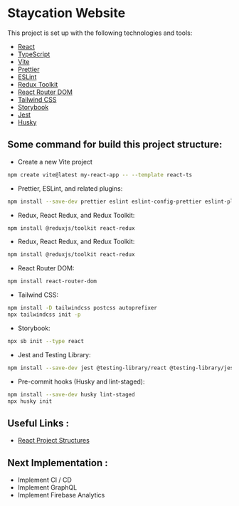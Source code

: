 # Staycation Website

This project is set up with the following technologies and tools:
- [React](https://reactjs.org/)
- [TypeScript](https://www.typescriptlang.org/)
- [Vite](https://vitejs.dev/)
- [Prettier](https://prettier.io/)
- [ESLint](https://eslint.org/)
- [Redux Toolkit](https://redux-toolkit.js.org/)
- [React Router DOM](https://reactrouter.com/)
- [Tailwind CSS](https://tailwindcss.com/)
- [Storybook](https://storybook.js.org/)
- [Jest](https://jestjs.io/)
- [Husky](https://typicode.github.io/husky/#/)

## Some command for build this project structure:
- Create a new Vite project
```sh
npm create vite@latest my-react-app -- --template react-ts
```

- Prettier, ESLint, and related plugins:
```sh
npm install --save-dev prettier eslint eslint-config-prettier eslint-plugin-prettier eslint-plugin-react eslint-plugin-react-hooks @typescript-eslint/eslint-plugin @typescript-eslint/parser
```

- Redux, React Redux, and Redux Toolkit:
```sh
npm install @reduxjs/toolkit react-redux
```

- Redux, React Redux, and Redux Toolkit:
```sh
npm install @reduxjs/toolkit react-redux
```

- React Router DOM:
```sh
npm install react-router-dom
```

- Tailwind CSS:
```sh
npm install -D tailwindcss postcss autoprefixer
npx tailwindcss init -p
```

- Storybook:
```sh
npx sb init --type react
```

- Jest and Testing Library:
```sh
npm install --save-dev jest @testing-library/react @testing-library/jest-dom @types/jest ts-jest
```

- Pre-commit hooks (Husky and lint-staged):
```sh
npm install --save-dev husky lint-staged
npx husky init
```

## Useful Links :
- [React Project Structures](https://github.com/WebDevSimplified/react-folder-structure/tree/main/advanced)

## Next Implementation :
- Implement CI / CD
- Implement GraphQL
- Implement Firebase Analytics
